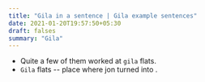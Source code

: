 ```yaml
---
title: "Gila in a sentence | Gila example sentences"
date: 2021-01-20T19:57:50+05:30
draft: falses
summary: "Gila"
---
```

- Quite a few of them worked at `gila` flats.
- `Gila` flats -- place where jon turned into .
                 
